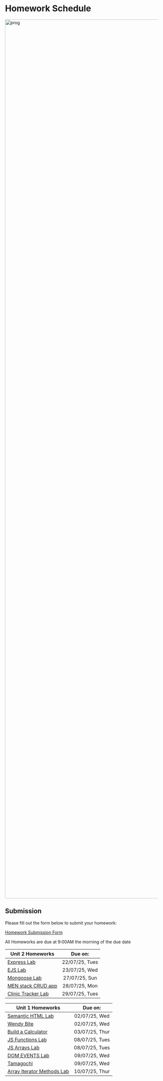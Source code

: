 # Homework Schedule

<img width="5824" height="2887" alt="prog" src="https://github.com/user-attachments/assets/164fce54-c8d7-4801-8755-8d1ab2d00b80" />

## Submission
Please fill out the form below to submit your homework:

[Homework Submission Form](https://forms.gle/mhoucXJdQRj1FyFW7)

All Homeworks are due at 9:00AM the morning of the due date

| Unit 2 Homeworks                                                                                                                                 | Due on:          | 
| -------------------------------------------------------------------------------------------------------------------------------------------------| :--------------: | 
| [Express Lab](https://github.com/GA-SEB-8/Unit02-Week01-Day01-Intro-To-Node-And-Express/tree/main/express-lab)                                   |  22/07/25, Tues  |
| [EJS Lab](https://github.com/GA-SEB-8/Unit02-Week01-Day02-Intro-To-EJS/tree/main/ejs-lab)                                                        |  23/07/25, Wed   |
| [Mongoose Lab](https://github.com/GA-SEB-8/Unit02-Week01-Day03-Asynchronous-Programming/tree/main/mongoose-lab)                                  |  27/07/25, Sun   |
| [MEN stack CRUD app](https://github.com/GA-SEB-8/Unit02-Week01-Day04-Fruits-Full-CRUD/tree/main/men-stack-crud-app-lab)                          |  28/07/25, Mon   |
| [Clinic Tracker Lab](https://github.com/GA-SEB-8/Unit02-Week02-Day01-Mongoose-Relationships/tree/main/mongoose-relationships-lab)                |  29/07/25, Tues  |



| Unit 1 Homeworks                                                                                                                                 | Due on:          | 
| -------------------------------------------------------------------------------------------------------------------------------------------------| :--------------: | 
| [Semantic HTML Lab](https://github.com/GA-SEB-8/Week01-Day01/tree/main/SemanticHTML-Lab)                                                         |  02/07/25, Wed   | 
| [Wendy Bite](https://github.com/GA-SEB-8/Week01-Day02/blob/main/wendy-bite/readme.md)                                                            |  02/07/25, Wed   | 
| [Build a Calculator](https://github.com/GA-SEB-8/Week01-Day04/blob/main/CalculatorLab.md)                                                        |  03/07/25, Thur  |
| [JS Functions Lab](https://github.com/GA-SEB-8/Week01-Day04/tree/main/intro-to-javascript-functions-lab)                                         |  08/07/25, Tues  |
| [JS Arrays Lab](https://github.com/GA-SEB-8/Week01-Day04/blob/main/intro-to-javascript-arrays-lab/exercise/README.md)                            |  08/07/25, Tues  |
| [DOM EVENTS Lab](https://github.com/GA-SEB-8/Week01-Day05/tree/main/dom-events-lab)                                                              |  09/07/25, Wed   |
| [Tamagochi](https://github.com/GA-SEB-8/Week01-Day05/tree/main/javascript-browser-game-tamagotchi-lab)                                           |  09/07/25, Wed   |
| [Array Iterator Methods Lab](https://github.com/GA-SEB-8/Week02-Day01/blob/main/javascript-array-iterator-methods-lab/exercise/README.md)        |  10/07/25, Thur  |



